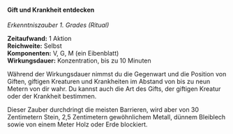 #### Gift und Krankheit entdecken
<!-- markdownlint-disable link-image-reference-definitions -->
<!-- spell-checker:words added amount avoids casting concentration damage different duration emphasis ends english false formula hour halves hours kommagetrennt mechanics minutes reaction ritual same saving school somatic special spell throw true wording wotc -->
[_metadata_:spell_name]:- "Gift und Krankheit entdecken"
[_metadata_:spell_name_english]:- "Detect Poison and Disease"
[_metadata_:spell_school]:- "Erkenntniszauber"
[_metadata_:spell_level]:- "1"
[_metadata_:casting_time_amount]:- "1"
[_metadata_:casting_time_unit]:- "Aktion"
[_metadata_:ritual]:- "true"
[_metadata_:range]:- "Selbst"
[_metadata_:target]:- "dich selbst"
[_metadata_:components_verbal]:- "true"
[_metadata_:components_somatic]:- "true"
[_metadata_:components_material]:- "true"
[_metadata_:components_material_description]:- "ein Eibenblatt"
[_metadata_:concentration]:- "true"
[_metadata_:duration]:- "Konzentration, bis zu 10 Minuten"
[_metadata_:compared_to_wotc_srd_5.1]:- "mechanics_same_wording_same"
[_metadata_:compared_to_a5e_srd]:- "mechanics_different_wording_different"
<!-- markdownlint-disable-next-line no-emphasis-as-heading -->
_Erkenntniszauber 1. Grades (Ritual)_

**Zeitaufwand:** 1 Aktion \
**Reichweite:** Selbst \
**Komponenten:** V, G, M (ein Eibenblatt) \
**Wirkungsdauer:** Konzentration, bis zu 10 Minuten

Während der Wirkungsdauer nimmst du die Gegenwart und die Position von Giften, giftigen Kreaturen und Krankheiten im Abstand von bis zu neun Metern von dir wahr.
Du kannst auch die Art des Gifts, der giftigen Kreatur oder der Krankheit bestimmen.

Dieser Zauber durchdringt die meisten Barrieren, wird aber von 30 Zentimetern Stein, 2,5 Zentimetern gewöhnlichem Metall, dünnem Bleiblech sowie von einem Meter Holz oder Erde blockiert.
